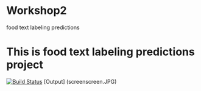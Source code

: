 # Workshop2
food text labeling predictions
# This is food text labeling predictions project
[![Build Status](https://app.travis-ci.com/AlhanoufAlmans/Workshop2.svg?branch=master)](https://app.travis-ci.com/AlhanoufAlmans/Workshop2)
[Output] (screenscreen.JPG)
